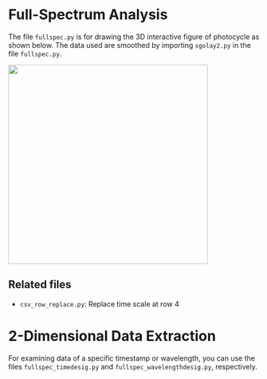 # Full-Spectrum Analysis
The file <code>fullspec.py</code> is for drawing the 3D interactive figure of photocycle as shown below.
The data used are smoothed by importing <code>sgolay2.py</code> in the file <code>fullspec.py</code>.

<!-- Figure -->
<p>
  <img src="https://raw.githubusercontent.com/alwin1031/Lab/main/demo.png" width="400px" />
</p>


<h2>Related files</h2>
<ul>
  <li><code>csv_row_replace.py</code>: Replace time scale at row 4</li>
</ul>

# 2-Dimensional Data Extraction
For examining data of a specific timestamp or wavelength, you can use the files <code>fullspec_timedesig.py</code> and <code>fullspec_wavelengthdesig.py</code>, respectively.
